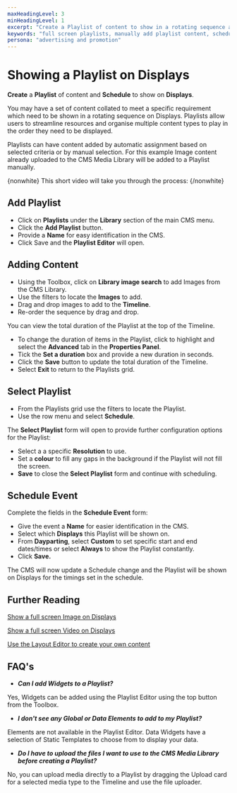 ```yaml
---
maxHeadingLevel: 3
minHeadingLevel: 1
excerpt: "Create a Playlist of content to show in a rotating sequence and schedule to your Displays"
keywords: "full screen playlists, manually add playlist content, schedule row menu, playlist grid schedule"
persona: "advertising and promotion"
---
```


# Showing a Playlist on Displays

**Create** a **Playlist** of content and **Schedule** to show on **Displays**.

You may have a set of content collated to meet a specific requirement which need to be shown in a rotating sequence on Displays. Playlists allow users to streamline resources and organise multiple content types to play in the order they need to be displayed.

Playlists can have content added by automatic assignment based on selected criteria or by manual selection. For this example Image content already uploaded to the CMS Media Library will be added to a Playlist manually.

{nonwhite}
This short video will take you through the process:
{/nonwhite}

## Add Playlist

- Click on **Playlists** under the **Library** section of the main CMS menu.
- Click the **Add Playlist** button.
- Provide a **Name** for easy identification in the CMS.
- Click Save and the **Playlist Editor** will open.

## Adding Content

- Using the Toolbox, click on **Library image search** to add Images from the CMS Library.
- Use the filters to locate the **Images** to add.
- Drag and drop images  to add to the **Timeline**.
- Re-order the sequence by drag and drop.

You can view the total duration of the Playlist at the top of the Timeline.

- To change the duration of items in the Playlist, click to highlight and select the **Advanced** tab in the **Properties Panel**.
- Tick the **Set a duration** box and provide a new duration in seconds.
- Click the **Save** button to update the total duration of the Timeline.
- Select **Exit** to return to the Playlists grid.

## Select Playlist

- From the Playlists grid use the filters to locate the Playlist.
- Use the row menu and select **Schedule**.

The **Select Playlist** form will open to provide further configuration options for the Playlist:

- Select a a specific **Resolution** to use.
- Set a **colour** to fill any gaps in the background if the Playlist will not fill the screen.
- **Save** to close the **Select Playlist** form and continue with scheduling.

## Schedule Event

 Complete the fields in the **Schedule Event** form:

- Give the event a **Name** for easier identification in the CMS.
- Select which **Displays** this Playlist will be shown on.
- From **Dayparting**, select **Custom** to set specific start and end dates/times or select **Always** to show the Playlist constantly.
- Click **Save.**


The CMS will now update a Schedule change and the Playlist will be shown on Displays for the timings set in the schedule.

## Further Reading 

[Show a full screen Image on Displays](showing_an_image_on_displays.html)

[Show a full screen Video on Displays](showing_a_video_on_displays)

[Use the Layout Editor to create your own content](layout_editor_overview.html) 

## FAQ's

- ***Can I add Widgets to a Playlist?***

Yes, Widgets can be added using the Playlist Editor using the top button from the Toolbox.

- ***I don't see any Global or Data Elements to add to my Playlist?***

Elements are not available in the Playlist Editor. Data Widgets have a selection of Static Templates to choose from to display your data. 

- ***Do I have to upload the files I want to use to the CMS Media Library before creating a Playlist?***

No, you can upload media directly to a Playlist by dragging the Upload card for a selected media type to the Timeline and use the file uploader.





